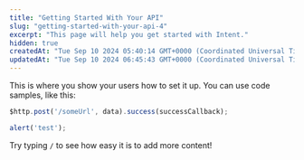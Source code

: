 ```yaml
---
title: "Getting Started With Your API"
slug: "getting-started-with-your-api-4"
excerpt: "This page will help you get started with Intent."
hidden: true
createdAt: "Tue Sep 10 2024 05:40:14 GMT+0000 (Coordinated Universal Time)"
updatedAt: "Tue Sep 10 2024 06:45:43 GMT+0000 (Coordinated Universal Time)"
---
```

This is where you show your users how to set it up. You can use code samples, like this:

```javascript
$http.post('/someUrl', data).success(successCallback);

alert('test');
```

Try typing `/` to see how easy it is to add more content!
